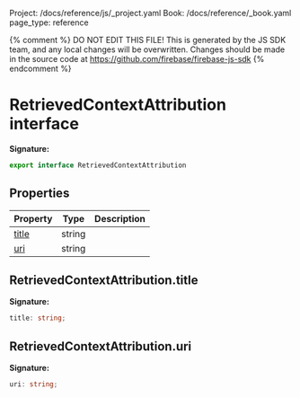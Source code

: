Project: /docs/reference/js/_project.yaml
Book: /docs/reference/_book.yaml
page_type: reference

{% comment %}
DO NOT EDIT THIS FILE!
This is generated by the JS SDK team, and any local changes will be
overwritten. Changes should be made in the source code at
https://github.com/firebase/firebase-js-sdk
{% endcomment %}

# RetrievedContextAttribution interface

<b>Signature:</b>

```typescript
export interface RetrievedContextAttribution 
```

## Properties

|  Property | Type | Description |
|  --- | --- | --- |
|  [title](./vertexai.retrievedcontextattribution.md#retrievedcontextattributiontitle) | string |  |
|  [uri](./vertexai.retrievedcontextattribution.md#retrievedcontextattributionuri) | string |  |

## RetrievedContextAttribution.title

<b>Signature:</b>

```typescript
title: string;
```

## RetrievedContextAttribution.uri

<b>Signature:</b>

```typescript
uri: string;
```
